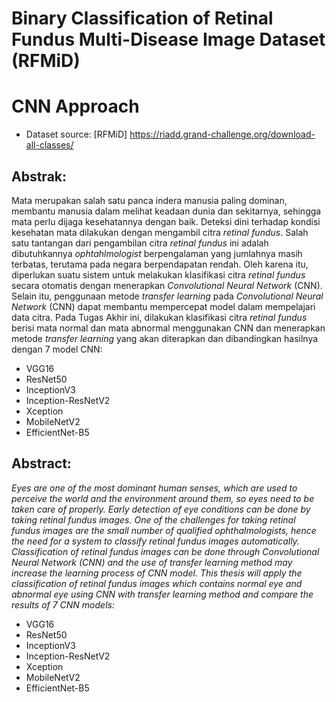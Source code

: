 # Binary Classification of Retinal Fundus Multi-Disease Image Dataset (RFMiD)
# CNN Approach

- Dataset source: [RFMiD] https://riadd.grand-challenge.org/download-all-classes/

## Abstrak:
Mata merupakan salah satu panca indera manusia paling dominan, membantu manusia dalam melihat keadaan dunia dan sekitarnya, sehingga mata perlu dijaga kesehatannya dengan baik. Deteksi dini terhadap kondisi kesehatan mata dilakukan dengan mengambil citra _retinal fundus_. Salah satu tantangan dari pengambilan citra _retinal fundus_ ini adalah dibutuhkannya _ophtahlmologist_ berpengalaman yang jumlahnya masih terbatas, terutama pada negara berpendapatan rendah. Oleh karena itu, diperlukan suatu sistem untuk melakukan klasifikasi citra _retinal fundus_ secara otomatis dengan menerapkan _Convolutional Neural Network_ (CNN). Selain itu, penggunaan metode _transfer learning_ pada _Convolutional Neural Network_ (CNN) dapat membantu mempercepat model dalam mempelajari data citra. Pada Tugas Akhir ini, dilakukan klasifikasi citra _retinal fundus_ berisi mata normal dan mata abnormal menggunakan CNN dan menerapkan metode _transfer learning_ yang akan diterapkan dan dibandingkan hasilnya dengan 7 model CNN: 
  - VGG16 
  - ResNet50
  - InceptionV3 
  - Inception-ResNetV2
  - Xception 
  - MobileNetV2 
  - EfficientNet-B5

## Abstract:
_Eyes are one of the most dominant human senses, which are used to perceive the world and the environment around them, so eyes need to be taken care of properly. Early detection of eye conditions can be done by taking retinal fundus images. One of the challenges for taking retinal fundus images are the small number of qualified ophthalmologists, hence the need for a system to classify retinal fundus images automatically. Classification of retinal fundus images can be done through Convolutional Neural Network (CNN) and the use of transfer learning method may increase the learning process of CNN model. This thesis will apply the classification of retinal fundus images which contains normal eye and abnormal eye using CNN with transfer learning method and compare the results of 7 CNN models:_
  - VGG16 
  - ResNet50 
  - InceptionV3 
  - Inception-ResNetV2 
  - Xception
  - MobileNetV2
  - EfficientNet-B5
